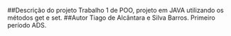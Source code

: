 ##Descrição do projeto
Trabalho 1 de POO, projeto em JAVA utilizando os métodos get e set.
##Autor
Tiago de Alcântara e Silva Barros. Primeiro período ADS.